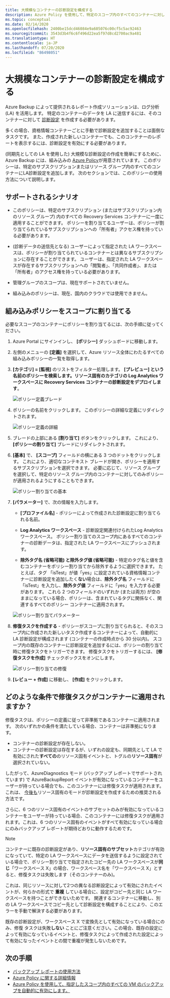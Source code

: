 ```yaml
---
title: 大規模なコンテナーの診断設定を構成する
description: Azure Policy を使用して、特定のスコープ内のすべてのコンテナーに対してログ分析診断設定を構成します
ms.topic: conceptual
ms.date: 02/14/2020
ms.openlocfilehash: 2400be15dcd46084e9a605076c00cf5c5ac92463
ms.sourcegitcommit: 3543d3b4f6c6f496d22ea5f97d8cd2700ac9a481
ms.translationtype: HT
ms.contentlocale: ja-JP
ms.lasthandoff: 07/20/2020
ms.locfileid: "86498051"
---
```

# <a name="configure-vault-diagnostics-settings-at-scale"></a>大規模なコンテナーの診断設定を構成する

Azure Backup によって提供されるレポート作成ソリューションは、ログ分析 (LA) を活用します。 特定のコンテナーのデータを LA に送信するには、そのコンテナーに対して [診断設定](./backup-azure-diagnostic-events.md) を作成する必要があります。

多くの場合、資格情報コンテナーごとに手動で診断設定を追加することは面倒なタスクです。 また、作成された新しいコンテナーでも、このコンテナーのレポートを表示するには、診断設定を有効にする必要があります。

(同期先としての LA を使用した) 大規模な診断設定の作成を簡単にするために、Azure Backup には、組み込みの [Azure Policy](../governance/policy/index.yml)が用意されています。 このポリシーは、特定のサブスクリプションまたはリソース グループ内のすべてのコンテナーにLA診断設定を追加します。 次のセクションでは、このポリシーの使用方法について説明します。

## <a name="supported-scenarios"></a>サポートされるシナリオ

* このポリシーは、特定のサブスクリプション (またはサブスクリプション内のリソース グループ) 内のすべての Recovery Services コンテナーに一度に適用することができます。 ポリシーを割り当てるユーザーは、ポリシーが割り当てられているサブスクリプションへの「所有者」アクセス権を持っている必要があります。

* (診断データの送信先となる) ユーザーによって指定された LA ワークスペースは、ポリシーが割り当てられているコンテナーとは異なるサブスクリプションに存在することができます。 ユーザーは、指定された LA ワークスペースが存在するサブスクリプションへの「閲覧者」、「共同作成者」、または「所有者」のアクセス権を持っている必要があります。

* 管理グループのスコープは、現在サポートされていません。

* 組み込みのポリシーは、現在、国内のクラウドでは使用できません。

## <a name="assigning-the-built-in-policy-to-a-scope"></a>組み込みポリシーをスコープに割り当てる

必要なスコープのコンテナーにポリシーを割り当てるには、次の手順に従ってください。

1. Azure Portal にサインインし、 **[ポリシー]** ダッシュボードに移動します。
2. 左側のメニューの **[定義]** を選択して、Azure リソース全体にわたるすべての組み込みポリシーの一覧を取得します。
3. **[カテゴリ] = [監視]** のリストをフィルター処理します。 **[プレビュー] という名前のポリシーを検索します。リソース固有のカテゴリの Log Analytics ワークスペースに Recovery Services コンテナーの診断設定をデプロイします**。

    ![ポリシー定義ブレード](./media/backup-azure-policy-configure-diagnostics/policy-definition-blade.png)

4. ポリシーの名前をクリックします。 このポリシーの詳細な定義にリダイレクトされます。

    ![ポリシー定義の詳細](./media/backup-azure-policy-configure-diagnostics/detailed-policy-definition.png)

5. ブレードの上部にある **[割り当て]** ボタンをクリックします。 これにより、 **[ポリシーの割り当て]** ブレードにリダイレクトされます。

6. **[基本]** で、 **[スコープ]** フィールドの横にある 3 つのドットをクリックします。 これにより、適切なコンテキスト ブレードが開き、ポリシーを適用するサブスクリプションを選択できます。 必要に応じて、リソース グループを選択して、特定のリソース グループ内のコンテナーに対してのみポリシーが適用されるようにすることもできます。

    ![ポリシー割り当ての基本](./media/backup-azure-policy-configure-diagnostics/policy-assignment-basics.png)

7. **[パラメーター]** で、次の情報を入力します。

    * **[プロファイル名]** - ポリシーによって作成された診断設定に割り当てられる名前。
    * **Log Analytics ワークスペース** - 診断設定関連付けられたLog Analytics ワークスペース。 ポリシー割り当てのスコープ内にあるすべてのコンテナーの診断データは、指定された LA ワークスペースにプッシュされます。

    * **除外タグ名 (省略可能) と除外タグ値 (省略可能)** - 特定のタグ名と値を含むコンテナーをポリシー割り当てから除外するように選択できます。 たとえば、タグ 「isTest」が値「yes」に設定されている資格情報コンテナーに診断設定を追加したく**ない**場合は、**除外タグ名** フィールドに「isTest」を入力し、**除外タグ値** フィールドに「yes」を入力する必要があります。 これら 2 つのフィールドのいずれか (または両方) が空のままになっている場合、ポリシーは、含まれているタグに関係なく、関連するすべてのポリシー コンテナーに適用されます。

    ![ポリシー割り当てパラメーター](./media/backup-azure-policy-configure-diagnostics/policy-assignment-parameters.png)

8. **修復タスクを作成する** - ポリシーがスコープに割り当てられると、そのスコープ内に作成された新しいタスク作成するコンテナーによって、自動的に LA 診断設定が構成されます (コンテナーの作成時点から 30 分以内)。 スコープ内の既存のコンテナーに診断設定を追加するには、ポリシーの割り当て時に修復タスクをトリガーできます。 修復タスクをトリガーするには、 **[修復タスクを作成]** チェックボックスをオンにします。

    ![ポリシー割り当ての修復](./media/backup-azure-policy-configure-diagnostics/policy-assignment-remediation.png)

9. **[レビュー + 作成]** に移動し、 **[作成]** をクリックします。

## <a name="under-what-conditions-will-the-remediation-task-apply-to-a-vault"></a>どのような条件で修復タスクがコンテナーに適用されますか？

修復タスクは、ポリシーの定義に従って非準拠であるコンテナーに適用されます。 次のいずれかの条件を満たしている場合、コンテナーは非準拠になります。

* コンテナーの診断設定が存在しない。
* コンテナーの診断設定は存在するが、いずれの設定も、同期先として LA で有効にされた**すべての**のリソース固有イベントと、トグルの**リソース固有**が選択されていない。

したがって、AzureDiagnostics モード (バックアップ レポートでサポートされています) で AzureBackupReport イベントが有効になっているコンテナーをユーザーが持っている場合でも、このコンテナーには修復タスクが適用されます。これは、 [今後も](./backup-azure-diagnostic-events.md#legacy-event)リソース固有のモードが診断設定を作成するための推奨される方法です。

さらに、6 つのリソース固有のイベントのサブセットのみが有効になっているコンテナーをユーザーが持っている場合、このコンテナーには修復タスクが適用されます。これは、6 つのリソース固有のイベントがすべて有効になっている場合にのみバックアップ レポートが期待どおりに動作するためです。

> [!NOTE]
>
> コンテナーに既存の診断設定があり、**リソース固有のサブセット**カテゴリが有効になっていて、特定の LA ワークスペースにデータを送信するように設定されている場合で、ポリシー割り当てで指定されたコピー先の LA ワークスペースが**同じ**「ワークスペース X」の場合、ワークスペース名を「ワークスペース X」とすると、修復タスクは失敗します（そのコンテナーのみ)。
>
>これは、同じリソースに対して2つの異なる診断設定によって有効にされたイベントが、何らかの形式で **重複** している場合に、設定がコピー先と同じ LA ワークスペースを持つことができないためです。 関連するコンテナーに移動し、別の LA ワークスペースでコピー先として診断設定を構成することにより、このエラーを手動で解決する必要があります。
>
> 既存の診断設定が、ワークスペース X で変換先として有効になっている場合にのみ、修復 タスクは失敗**しない** ことにご注意ください。この場合、既存の設定によって有効になっているイベントと、修復タスクによって作成された設定によって有効になったイベントとの間で重複が発生しないためです。

## <a name="next-steps"></a>次の手順

* [バックアップ レポートの使用方法](./configure-reports.md)
* [Azure Policy に関する詳細情報](../governance/policy/index.yml)
* [Azure Policy を使用して、指定したスコープ内のすべての VM のバックアップを自動的に有効にします。](./backup-azure-auto-enable-backup.md)
